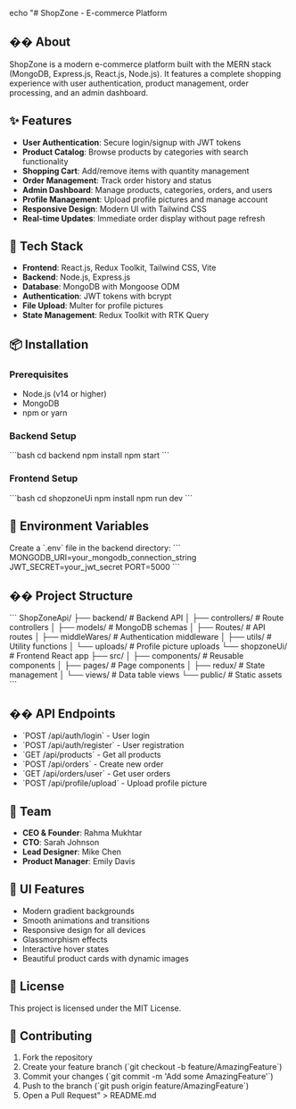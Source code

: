 echo "# ShopZone - E-commerce Platform

## ��️ About
ShopZone is a modern e-commerce platform built with the MERN stack (MongoDB, Express.js, React.js, Node.js). It features a complete shopping experience with user authentication, product management, order processing, and an admin dashboard.

## ✨ Features
- **User Authentication**: Secure login/signup with JWT tokens
- **Product Catalog**: Browse products by categories with search functionality
- **Shopping Cart**: Add/remove items with quantity management
- **Order Management**: Track order history and status
- **Admin Dashboard**: Manage products, categories, orders, and users
- **Profile Management**: Upload profile pictures and manage account
- **Responsive Design**: Modern UI with Tailwind CSS
- **Real-time Updates**: Immediate order display without page refresh

## 🚀 Tech Stack
- **Frontend**: React.js, Redux Toolkit, Tailwind CSS, Vite
- **Backend**: Node.js, Express.js
- **Database**: MongoDB with Mongoose ODM
- **Authentication**: JWT tokens with bcrypt
- **File Upload**: Multer for profile pictures
- **State Management**: Redux Toolkit with RTK Query

## 📦 Installation

### Prerequisites
- Node.js (v14 or higher)
- MongoDB
- npm or yarn

### Backend Setup
\`\`\`bash
cd backend
npm install
npm start
\`\`\`

### Frontend Setup
\`\`\`bash
cd shopzoneUi
npm install
npm run dev
\`\`\`

## 🔧 Environment Variables
Create a \`.env\` file in the backend directory:
\`\`\`
MONGODB_URI=your_mongodb_connection_string
JWT_SECRET=your_jwt_secret
PORT=5000
\`\`\`

## �� Project Structure
\`\`\`
ShopZoneApi/
├── backend/                 # Backend API
│   ├── controllers/        # Route controllers
│   ├── models/            # MongoDB schemas
│   ├── Routes/            # API routes
│   ├── middleWares/       # Authentication middleware
│   ├── utils/             # Utility functions
│   └── uploads/           # Profile picture uploads
└── shopzoneUi/            # Frontend React app
    ├── src/
    │   ├── components/    # Reusable components
    │   ├── pages/         # Page components
    │   ├── redux/         # State management
    │   └── views/         # Data table views
    └── public/            # Static assets
\`\`\`

## �� API Endpoints
- \`POST /api/auth/login\` - User login
- \`POST /api/auth/register\` - User registration
- \`GET /api/products\` - Get all products
- \`POST /api/orders\` - Create new order
- \`GET /api/orders/user\` - Get user orders
- \`POST /api/profile/upload\` - Upload profile picture

## 👥 Team
- **CEO & Founder**: Rahma Mukhtar
- **CTO**: Sarah Johnson
- **Lead Designer**: Mike Chen
- **Product Manager**: Emily Davis

## 🎨 UI Features
- Modern gradient backgrounds
- Smooth animations and transitions
- Responsive design for all devices
- Glassmorphism effects
- Interactive hover states
- Beautiful product cards with dynamic images

## 📄 License
This project is licensed under the MIT License.

## 🤝 Contributing
1. Fork the repository
2. Create your feature branch (\`git checkout -b feature/AmazingFeature\`)
3. Commit your changes (\`git commit -m 'Add some AmazingFeature'\`)
4. Push to the branch (\`git push origin feature/AmazingFeature\`)
5. Open a Pull Request" > README.md
